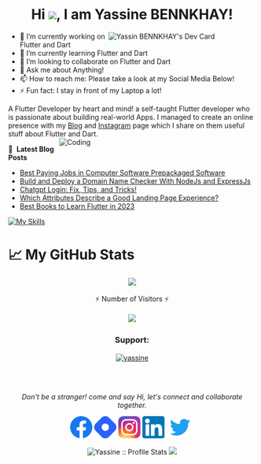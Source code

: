 

<h1 align="center">Hi <img src="https://raw.githubusercontent.com/MartinHeinz/MartinHeinz/master/wave.gif" width="30px">, I am Yassine BENNKHAY!</h1>
<a href="https://app.daily.dev/yassine_dev1"><img src="https://api.daily.dev/devcards/06b3fa94eac94734b37a960e9c3392a8.png?r=iy6" width="300" align="right" alt="Yassin BENNKHAY's Dev Card"/></a>

  - 🔭 I’m currently working on Flutter and Dart
- 🌱 I’m currently learning Flutter and Dart
- 👯 I’m looking to collaborate on Flutter and Dart
- 💬 Ask me about Anything!
- 📫 How to reach me: Please take a look at my Social Media Below!
- ⚡ Fun fact: I stay in front of my Laptop a lot!

A Flutter Developer by heart and mind! a self-taught Flutter developer who is passionate about building real-world Apps.
 I managed to create an online presence with my [Blog](https://yassinebenkhay.com) and [Instagram](https://www.instagram.com/yassine_dev1/) page which I share on them useful stuff about Flutter and Dart.
 <img align="right" alt="Coding" width="400" src="https://docs.flutter.dev/assets/images/dash/Dashatars.png">
 
📕 &nbsp;**Latest Blog Posts**
<!-- BLOG-POST-LIST:START -->
- [Best Paying Jobs in Computer Software Prepackaged Software](https://yassinebenkhay.com/best-paying-jobs-in-computer-software-repackaged-software/)
- [Build and Deploy a Domain Name Checker With NodeJs and ExpressJs](https://yassinebenkhay.com/domain-name-checker-api/)
- [Chatgpt Login: Fix, Tips, and Tricks!](https://yassinebenkhay.com/chatgpt-login-tips-tricks/)
- [Which Attributes Describe a Good Landing Page Experience?](https://yassinebenkhay.com/good-landing-page-experience-attributes/)
- [Best Books to Learn Flutter in 2023](https://yassinebenkhay.com/best-books-to-learn-flutter-in-2023/)
<!-- BLOG-POST-LIST:END -->
[![My Skills](https://skillicons.dev/icons?i=flutter,dart,nodejs,firebase,php,react,java,c,cpp,html,css,javascript,git,github,androidstudio,vscode,ps,ai&theme=light)](https://skillicons.dev)


<p align="center">
<h1> &#x1f4c8; My GitHub Stats</h1>
</p>

<p align="center">
<img height="300px" src="https://github-readme-stats.vercel.app/api/top-langs/?username=yassine-bennkhay&theme=radical">
</p>

<p align="center">
  ⚡ Number of Visitors ⚡<br>
  <br><img src="https://profile-counter.glitch.me/yassine-bennkhay/count.svg" />
</p>
<p align="center">
<h3 align="center">Support:</h3>
<p align="center"><a href="https://www.buymeacoffee.com/yassinedev"> <img align="center" src="https://cdn.buymeacoffee.com/buttons/v2/default-yellow.png" height="50" width="210" alt="yassine" /></a></p><br><br>
</p>
<p align="center">
  <i> Don't be a stranger! come and say Hi, let's connect and collaborate together.</i>

  <p align="center">
    <a target= "_blank" href="https://www.facebook.com/profile.php?id=100006392266503" alt="Facebook"><img height='45' src="https://github.com/yassine-bennkhay/yassine-bennkhay/blob/main/icons/facebook_icon.png"></a>
    <a target= "_blank" href="https://hashnode.com/@yassine-bennkhay" alt="Hashnode"><img height='45' src="https://github.com/yassine-bennkhay/yassine-bennkhay/blob/main/icons/hashnode_icon.png"></a>
    <a target= "_blank" href="https://www.instagram.com/yassinebennkhay/" alt="Instagram"><img height='45' src="https://github.com/yassine-bennkhay/yassine-bennkhay/blob/main/icons/Instagram_icon.png"></a>
    <a target= "_blank" href="https://www.linkedin.com/in/yassine-bennkhay-0b73411b4/" alt="LinkedIn"><img height='45' src="https://github.com/yassine-bennkhay/yassine-bennkhay/blob/main/icons/linkedin_icon.png"></a>
  <a target= "_blank" href="https://twitter.com/yassine_dev1" alt="twitter"><img height='45' src="https://github.com/yassine-bennkhay/yassine-bennkhay/blob/main/icons/Twitter.png"></a>
  
    
  </p>
  
</p>


<p  align="center">
<img src="https://github-readme-stats.vercel.app/api?username=yassine-bennkhay&show_icons=true&theme=synthwave" alt="Yassine :: Profile Stats" />

<img  width="400px" src="https://github-readme-streak-stats.herokuapp.com/?user=yassine-bennkhay&theme=radical">
</p>

